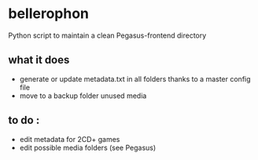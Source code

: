 # bellerophon
Python script to maintain a clean Pegasus-frontend directory

## what it does
- generate or update metadata.txt in all folders thanks to a master config file
- move to a backup folder unused media


## to do :
- edit metadata for 2CD+ games
- edit possible media folders (see Pegasus)
